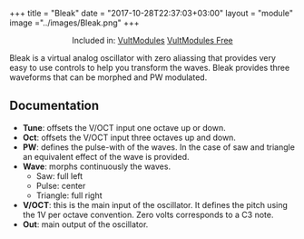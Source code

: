 +++
title = "Bleak"
date = "2017-10-28T22:37:03+03:00"
layout = "module"
image ="../images/Bleak.png"
+++

<center>Included in: <a href="/premium/" class="btn btn-primary" role="button">VultModules</a> <a href="/free/" class="btn btn-primary" role="button">VultModules Free</a> </center>

Bleak is a virtual analog oscillator with zero aliassing that provides very easy to use controls to help you transform the waves. Bleak provides three waveforms that can be morphed and PW modulated.

## Documentation

- **Tune**: offsets the V/OCT input one octave up or down.
- **Oct**: offsets the V/OCT input three octaves up and down.
- **PW**: defines the pulse-with of the waves. In the case of saw and triangle an equivalent effect of the wave is provided.
- **Wave**: morphs continuously the waves.
   - Saw: full left
   - Pulse: center
   - Triangle: full right
- **V/OCT**: this is the main input of the oscillator. It defines the pitch using the 1V per octave convention. Zero volts corresponds to a C3 note.
- **Out**: main output of the oscillator.
